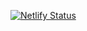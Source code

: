 [![Netlify Status](https://api.netlify.com/api/v1/badges/c21ef898-4193-4437-bde9-a7ae9f9ed3ff/deploy-status)](https://app.netlify.com/sites/man-navlakha/deploys)